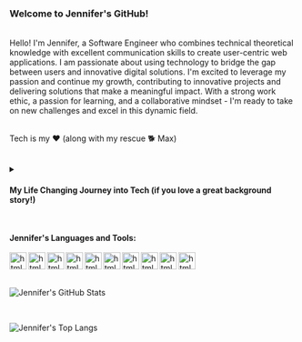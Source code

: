 ### Welcome to Jennifer's GitHub!
<br>
Hello! I'm Jennifer, a Software Engineer who combines technical theoretical knowledge with excellent communication skills
to create user-centric web applications. I am passionate about using technology to bridge the gap between users 
and innovative digital solutions. I'm excited to leverage my passion and continue my growth, contributing to innovative projects and delivering solutions that make a meaningful impact. With a strong work ethic, a passion for learning, and a collaborative mindset - 
I'm ready to take on new challenges and excel in this dynamic field.<br>

<br>

Tech is my ❤️  (along with my rescue 🐕 Max)

<br>

<details>
  <summary><h4>My Life Changing Journey into Tech  (if you love a great background story!)</h4></summary>
  I was a State of California Registered Dental Assistant who worked my way up through every role in the dental office to General Manager. 
  
  I was responsible for multiple locations for an oral surgery practice. I also owned and operated an incorporated small business. 
  
  
  During the pandemic I decided to take a leap of faith and bet on myself. While I loved helping others in dentristry - I also love
  building/creating things. I love Data. Data was something I took the initiative to leverage in my 
  Dental roles so I decided to explore Data by completing the Google Data Analytics Professional Certification. That 
  did not satisfy my love for creating/building things so I considered software engineering. I heard about the APP partnership
  with Anita B and Intuit and felt that would be such an amazing life-chaging experience so I applied. 
  
  **Imagine my excitement when I learned out of hundreds of applicants I was one of the chosen few!**
  
  During my apprenticeship I worked hard to earn my full stack Tech Degree (Javascript, Node, React, Express, SQL) while forging meaningful friendships with 
  others in my cohort. I was thrilled to be placed on Prediction Service Team (AI/ML) as a Front End Engineer at Intuit. 
  Through this experience I learned best practices during sprints while honing my skills in software development, testing, and end of sprint 
  code review presentations/demonstrations. That reinforced the importance of teamwork, effective communication, and adaptability in a fast-paced    development environment. 
  *Within my short time with Intuit, I earned two awards: Customer Obsession and Courage.* 
   
  I love creating user centric web applications, knowing I am helping others. I enjoy design - not merely for asthetics but for the intentional 
  functionality written into the code working hard behind the scenes. I am excited to expereince building more things. I am actively learning every day - reinforcing and strengthening my front and back end skills. I can best be described as a naturally curious person who likes to explore the things I want to master.
  
  When I look back at who I was a year ago when I first started to who I am today? I have come a long way. 
  
  I am so excited for where my tech journey leads next! 
  </details>
<br> 

**Jennifer's Languages and Tools:**
\
\
<img align="left" alt="html" width="30px" style="padding-right-10px;" src="https://cdn.jsdelivr.net/gh/devicons/devicon/icons/html5/html5-original.svg" />
<img align="left" alt="html" width="30px" style="padding-right-10px;" src="https://cdn.jsdelivr.net/gh/devicons/devicon/icons/css3/css3-original.svg" />
<img align="left" alt="html" width="30px" style="padding-right-10px;" src="https://cdn.jsdelivr.net/gh/devicons/devicon/icons/javascript/javascript-original.svg" />
<img align="left" alt="html" width="30px" style="padding-right-10px;" src="https://cdn.jsdelivr.net/gh/devicons/devicon/icons/react/react-original.svg" />
<img align="left" alt="html" width="30px" style="padding-right-10px;" src="https://cdn.jsdelivr.net/gh/devicons/devicon/icons/nodejs/nodejs-original-wordmark.svg" />
<img align="left" alt="html" width="30px" style="padding-right-10px;" src="https://cdn.jsdelivr.net/gh/devicons/devicon/icons/npm/npm-original-wordmark.svg" />
<img align="left" alt="html" width="30px" style="padding-right-10px;" src="https://cdn.jsdelivr.net/gh/devicons/devicon/icons/vscode/vscode-original.svg" />
<img align="left" alt="html" width="30px" style="padding-right-10px;" src="https://cdn.jsdelivr.net/gh/devicons/devicon/icons/github/github-original.svg" />
<img align="left" alt="html" width="30px" style="padding-right-10px;" src="https://cdn.jsdelivr.net/gh/devicons/devicon/icons/canva/canva-original.svg" />
<img align="left" alt="html" width="30px" style="padding-right-10px;" src="https://cdn.jsdelivr.net/gh/devicons/devicon/icons/jest/jest-plain.svg" />
<br>

<br>

<!---📊 **My Personal Github Stats - because data is everything**--->
![Jennifer's GitHub Stats](https://github-readme-stats.vercel.app/api?username=jcptrevillian&rank_icon=github&theme=transparent&hide=stars,issues) 
<!---![Jennifer's GitHub stats](https://github-readme-stats.vercel.app/api?username=jcptrevillian&theme=dark&show_icons=true)--->

<br>

<!---💻 **Jennifer's Top Languages**--->
![Jennifer's Top Langs](https://github-readme-stats.vercel.app/api/top-langs/?username=jcptrevillian&layout=donut-vertical)
<!---![Top Langs](https://github-readme-stats.vercel.app/api/top-langs/?username=jcptrevillian&hide_progress=true)--->
<!---![Top Langs](https://github-readme-stats.vercel.app/api/top-langs/?username=jcptrevillian&langs_count=8)--->








